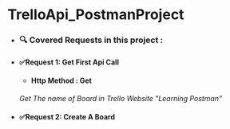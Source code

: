 # TrelloApi_PostmanProject

  - ### 🔍️ Covered Requests in this project :
 - #### ✅Request 1: Get First Api Call
    - #### Http Method : Get
    *Get The name of Board in Trello Website "Learning Postman"*
  - #### ✅Request 2: Create A Board  
